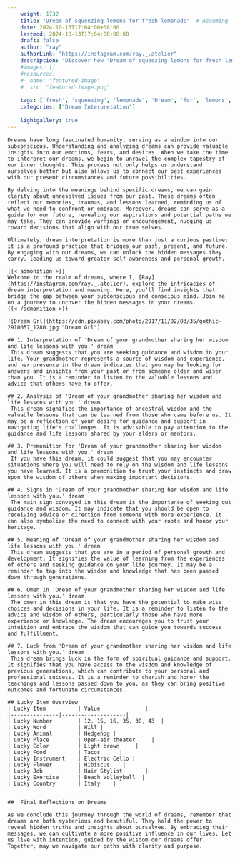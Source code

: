 ```yaml
---
    weight: 1732
    title: "Dream of squeezing lemons for fresh lemonade"  # Assuming 'title' column exists
    date: 2024-10-13T17:04:00+08:00
    lastmod: 2024-10-13T17:04:00+08:00
    draft: false
    author: "ray"
    authorLink: "https://instagram.com/ray._.atelier"
    description: "Discover how 'Dream of squeezing lemons for fresh lemonade' can interpret your future and uncover its significant meanings in your life."
    #images: []
    #resources:
    #- name: "featured-image"
    #  src: "featured-image.png"
    
    tags: ['fresh', 'squeezing', 'lemonade', 'Dream', 'for', 'lemons', 'of']
    categories: ["Dream Interpretation"]
    
    lightgallery: true
---
```

    
    Dreams have long fascinated humanity, serving as a window into our subconscious. Understanding and analyzing dreams can provide valuable insights into our emotions, fears, and desires. When we take the time to interpret our dreams, we begin to unravel the complex tapestry of our inner thoughts. This process not only helps us understand ourselves better but also allows us to connect our past experiences with our present circumstances and future possibilities.
    
    By delving into the meanings behind specific dreams, we can gain clarity about unresolved issues from our past. These dreams often reflect our memories, traumas, and lessons learned, reminding us of what we need to confront or embrace. Moreover, dreams can serve as a guide for our future, revealing our aspirations and potential paths we may take. They can provide warnings or encouragement, nudging us toward decisions that align with our true selves.
    
    Ultimately, dream interpretation is more than just a curious pastime; it is a profound practice that bridges our past, present, and future. By engaging with our dreams, we can unlock the hidden messages they carry, leading us toward greater self-awareness and personal growth.
    
    {{< admonition >}}
    Welcome to the realm of dreams, where I, [Ray](https://instagram.com/ray._.atelier), explore the intricacies of dream interpretation and meaning. Here, you’ll find insights that bridge the gap between your subconscious and conscious mind. Join me on a journey to uncover the hidden messages in your dreams.
    {{< /admonition >}}
    
    ![Dream Grl](https://cdn.pixabay.com/photo/2017/11/02/03/35/gothic-2910057_1280.jpg "Dream Grl")
    
    ## 1. Interpretation of 'Dream of your grandmother sharing her wisdom and life lessons with you.' dream
     This dream suggests that you are seeking guidance and wisdom in your life. Your grandmother represents a source of wisdom and experience, and her presence in the dream indicates that you may be looking for answers and insights from your past or from someone older and wiser than you. It is a reminder to listen to the valuable lessons and advice that others have to offer.
    
    ## 2. Analysis of 'Dream of your grandmother sharing her wisdom and life lessons with you.' dream
     This dream signifies the importance of ancestral wisdom and the valuable lessons that can be learned from those who came before us. It may be a reflection of your desire for guidance and support in navigating life's challenges. It is advisable to pay attention to the guidance and life lessons shared by your elders or mentors.
    
    ## 3. Premonition for 'Dream of your grandmother sharing her wisdom and life lessons with you.' dream
     If you have this dream, it could suggest that you may encounter situations where you will need to rely on the wisdom and life lessons you have learned. It is a premonition to trust your instincts and draw upon the wisdom of others when making important decisions.
    
    ## 4. Signs in 'Dream of your grandmother sharing her wisdom and life lessons with you.' dream
     The main sign conveyed in this dream is the importance of seeking out guidance and wisdom. It may indicate that you should be open to receiving advice or direction from someone with more experience. It can also symbolize the need to connect with your roots and honor your heritage.
    
    ## 5. Meaning of 'Dream of your grandmother sharing her wisdom and life lessons with you.' dream
     This dream suggests that you are in a period of personal growth and development. It signifies the value of learning from the experiences of others and seeking guidance on your life journey. It may be a reminder to tap into the wisdom and knowledge that has been passed down through generations.
    
    ## 6. Omen in 'Dream of your grandmother sharing her wisdom and life lessons with you.' dream
     The omen in this dream is that you have the potential to make wise choices and decisions in your life. It is a reminder to listen to the advice and wisdom of others, particularly those who have more experience or knowledge. The dream encourages you to trust your intuition and embrace the wisdom that can guide you towards success and fulfillment.
    
    ## 7. Luck from 'Dream of your grandmother sharing her wisdom and life lessons with you.' dream
     This dream brings luck in the form of spiritual guidance and support. It signifies that you have access to the wisdom and knowledge of previous generations, which can contribute to your personal and professional success. It is a reminder to cherish and honor the teachings and lessons passed down to you, as they can bring positive outcomes and fortunate circumstances.
    
    ## Lucky Item Overview
    | Lucky Item          | Value              |
    |---------------|--------------------|
    | Lucky Number        | 12, 15, 16, 35, 38, 43  |
    | Lucky Word          | Will |
    | Lucky Animal        | Hedgehog |
    | Lucky Place         | Open-air theater     |
    | Lucky Color         | Light brown     |
    | Lucky Food          | Tacos      |
    | Lucky Instrument    | Electric Cello |
    | Lucky Flower        | Hibiscus    |
    | Lucky Job           | Hair Stylist       |
    | Lucky Exercise      | Beach Volleyball  |
    | Lucky Country       | Italy    |
    
    
    ##  Final Reflections on Dreams
    
    As we conclude this journey through the world of dreams, remember that dreams are both mysterious and beautiful. They hold the power to reveal hidden truths and insights about ourselves. By embracing their messages, we can cultivate a more positive influence in our lives. Let us live with intention, guided by the wisdom our dreams offer. Together, may we navigate our paths with clarity and purpose.
    